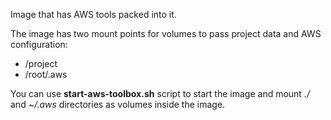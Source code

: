 Image that has AWS tools packed into it.

The image has two mount points for volumes to pass project data and AWS configuration:

- /project
- /root/.aws

You can use **start-aws-toolbox.sh** script to start the image and mount *./* and *~/.aws* directories as volumes inside the image.
